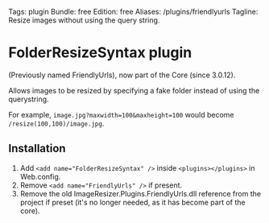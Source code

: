 Tags: plugin
Bundle: free
Edition: free
Aliases: /plugins/friendlyurls
Tagline: Resize images without using the query string.

# FolderResizeSyntax plugin

(Previously named FriendlyUrls), now part of the Core (since 3.0.12).

Allows images to be resized by specifying a fake folder instead of using the querystring.

For example, `image.jpg?maxwidth=100&maxheight=100` would become `/resize(100,100)/image.jpg`. 

## Installation

1. Add `<add name="FolderResizeSyntax" />` inside `<plugins></plugins>` in Web.config. 
2. Remove `<add name="FriendlyUrls" />` if present. 
3. Remove the old ImageResizer.Plugins.FriendlyUrls.dll reference from the project if preset (it's no longer needed, as it has become part of the core).